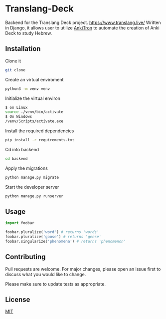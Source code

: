 # Translang-Deck
Backend for the Translang Deck project.
https://www.translang.live/
Written in Django, it allows user to utilize [AnkiTron](https://github.com/danielpassy/Anki-CardOTron) to automate the creation of Anki Deck to study Hebrew.

## Installation

Clone it 
```bash
git clone
```
Create an virtual enviroment
```bash
python3 -m venv venv
```
Initialize the virtual environ
```bash
$ on Linux
source ./venv/bin/activate
$ On Windows
/venv/Scripts/activate.exe
```
Install the required dependencies
```bash
pip install -r requirements.txt
```
Cd into backend
```bash
cd backend
```
Apply the migrations
```bash
python manage.py migrate
```
Start the developer server
```python
python manage.py runserver
```


## Usage

```python
import foobar

foobar.pluralize('word') # returns 'words'
foobar.pluralize('goose') # returns 'geese'
foobar.singularize('phenomena') # returns 'phenomenon'
```

## Contributing
Pull requests are welcome. For major changes, please open an issue first to discuss what you would like to change.

Please make sure to update tests as appropriate.

## License
[MIT](https://choosealicense.com/licenses/mit/)
